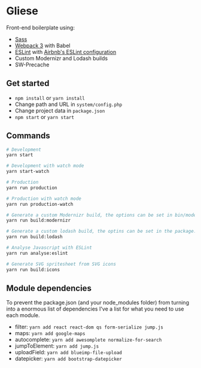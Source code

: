 # Gliese
Front-end boilerplate using:
- [Sass](http://sass-lang.com/)
- [Webpack 3](http://webpack.github.io/) with Babel
- [ESLint](http://eslint.org/) with [Airbnb's ESLint configuration](https://github.com/airbnb/javascript)
- Custom Modernizr and Lodash builds
- SW-Precache

## Get started
- ```npm install``` or ```yarn install```
- Change path and URL in ```system/config.php```
- Change project data in ```package.json```
- ```npm start``` or ```yarn start```

## Commands
```bash
# Development
yarn start

# Development with watch mode
yarn start-watch

# Production
yarn run production

# Production with watch mode
yarn run production-watch

# Generate a custom Modernizr build, the options can be set in bin/modernizr.js
yarn run build:modernizr

# Generate a custom lodash build, the optins can be set in the package.json
yarn run build:lodash

# Analyse Javascript with ESLint
yarn run analyse:eslint

# Generate SVG spritesheet from SVG icons
yarn run build:icons
```

## Module dependencies

To prevent the package.json (and your node_modules folder) from turning into a
enormous list of dependencies I've a list for what you need to use each module.

- filter: ```yarn add react react-dom qs form-serialize jump.js```
- maps: ```yarn add google-maps```
- autocomplete: ```yarn add awesomplete normalize-for-search```
- jumpToElement: ```yarn add jump.js```
- uploadField: ```yarn add blueimp-file-upload```
- datepicker: ```yarn add bootstrap-datepicker```
